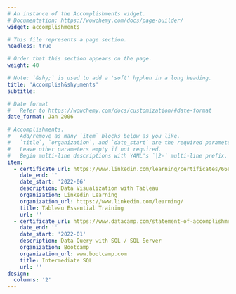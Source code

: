 ```yaml
---
# An instance of the Accomplishments widget.
# Documentation: https://wowchemy.com/docs/page-builder/
widget: accomplishments

# This file represents a page section.
headless: true

# Order that this section appears on the page.
weight: 40

# Note: `&shy;` is used to add a 'soft' hyphen in a long heading.
title: 'Accomplish&shy;ments'
subtitle:

# Date format
#   Refer to https://wowchemy.com/docs/customization/#date-format
date_format: Jan 2006

# Accomplishments.
#   Add/remove as many `item` blocks below as you like.
#   `title`, `organization`, and `date_start` are the required parameters.
#   Leave other parameters empty if not required.
#   Begin multi-line descriptions with YAML's `|2-` multi-line prefix.
item:
  - certificate_url: https://www.linkedin.com/learning/certificates/6683bc94468af02d80ae5986304bd5aaf776cb1d265a5d9a266c73a0433108e0?trk=share_certificate
    date_end: ''
    date_start: '2022-06'
    description: Data Visualization with Tableau
    organization: Linkedin Learning
    organization_url: https://www.linkedin.com/learning/
    title: Tableau Essential Training
    url: ''
  - certificate_url: https://www.datacamp.com/statement-of-accomplishment/course/81e09b4e19cdec6e2e8a94da87ddfc61eab4047d?share=true
    date_end: ''
    date_start: '2022-01'
    description: Data Query with SQL / SQL Server
    organization: Bootcamp
    organization_url: www.bootcamp.com
    title: Intermediate SQL
    url: ''
design:
  columns: '2'
---
```


